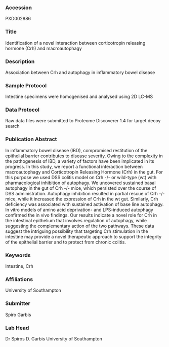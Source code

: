 ### Accession
PXD002886

### Title
Identification of a novel interaction between corticotropin releasing hormone (Crh) and macroautophagy

### Description
Association between Crh and autophagy in inflammatory bowel disease

### Sample Protocol
Intestine specimens were homogenised and analysed using 2D LC-MS

### Data Protocol
Raw data files were submitted to Proteome Discoverer 1.4 for target decoy search

### Publication Abstract
In inflammatory bowel disease (IBD), compromised restitution of the epithelial barrier contributes to disease severity. Owing to the complexity in the pathogenesis of IBD, a variety of factors have been implicated in its progress. In this study, we report a functional interaction between macroautophagy and Corticotropin Releasing Hormone (Crh) in the gut. For this purpose we used DSS colitis model on Crh -/- or wild-type (wt) with pharmacological inhibition of autophagy. We uncovered sustained basal autophagy in the gut of Crh -/- mice, which persisted over the course of DSS administration. Autophagy inhibition resulted in partial rescue of Crh -/- mice, while it increased the expression of Crh in the wt gut. Similarly, Crh deficiency was associated with sustained activation of base line autophagy. In vitro models of amino acid deprivation- and LPS-induced autophagy confirmed the in vivo findings. Our results indicate a novel role for Crh in the intestinal epithelium that involves regulation of autophagy, while suggesting the complementary action of the two pathways. These data suggest the intriguing possibility that targeting Crh stimulation in the intestine may provide a novel therapeutic approach to support the integrity of the epithelial barrier and to protect from chronic colitis.

### Keywords
Intestine, Crh

### Affiliations
University of Southampton

### Submitter
Spiro Garbis

### Lab Head
Dr Spiros D. Garbis
University of Southampton


